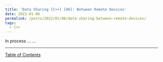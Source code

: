 ```yaml
---
title: 'Data Sharing [C++] [06]: Between Remote Devices'
date: 2022-01-06
permalink: /posts/2022/01/06/data-sharing-between-remote-devices/
tags:
  - C++
---
```


In process ... ...

---
[Table of Contents](https://c-huang-tty.github.io/posts/2100/01/01/table-of-contents/)
